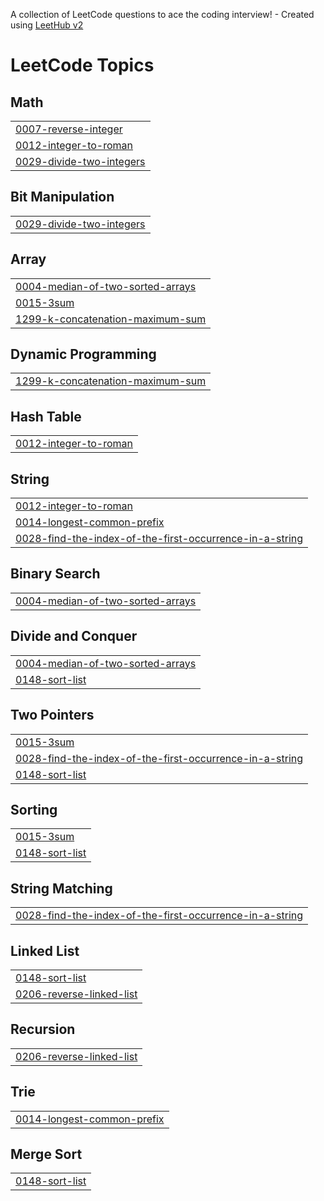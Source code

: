 A collection of LeetCode questions to ace the coding interview! - Created using [LeetHub v2](https://github.com/arunbhardwaj/LeetHub-2.0)
<!---LeetCode Topics Start-->
# LeetCode Topics
## Math
|  |
| ------- |
| [0007-reverse-integer](https://github.com/zakzak45/leetcode/tree/master/0007-reverse-integer) |
| [0012-integer-to-roman](https://github.com/zakzak45/leetcode/tree/master/0012-integer-to-roman) |
| [0029-divide-two-integers](https://github.com/zakzak45/leetcode/tree/master/0029-divide-two-integers) |
## Bit Manipulation
|  |
| ------- |
| [0029-divide-two-integers](https://github.com/zakzak45/leetcode/tree/master/0029-divide-two-integers) |
## Array
|  |
| ------- |
| [0004-median-of-two-sorted-arrays](https://github.com/zakzak45/leetcode/tree/master/0004-median-of-two-sorted-arrays) |
| [0015-3sum](https://github.com/zakzak45/leetcode/tree/master/0015-3sum) |
| [1299-k-concatenation-maximum-sum](https://github.com/zakzak45/leetcode/tree/master/1299-k-concatenation-maximum-sum) |
## Dynamic Programming
|  |
| ------- |
| [1299-k-concatenation-maximum-sum](https://github.com/zakzak45/leetcode/tree/master/1299-k-concatenation-maximum-sum) |
## Hash Table
|  |
| ------- |
| [0012-integer-to-roman](https://github.com/zakzak45/leetcode/tree/master/0012-integer-to-roman) |
## String
|  |
| ------- |
| [0012-integer-to-roman](https://github.com/zakzak45/leetcode/tree/master/0012-integer-to-roman) |
| [0014-longest-common-prefix](https://github.com/zakzak45/leetcode/tree/master/0014-longest-common-prefix) |
| [0028-find-the-index-of-the-first-occurrence-in-a-string](https://github.com/zakzak45/leetcode/tree/master/0028-find-the-index-of-the-first-occurrence-in-a-string) |
## Binary Search
|  |
| ------- |
| [0004-median-of-two-sorted-arrays](https://github.com/zakzak45/leetcode/tree/master/0004-median-of-two-sorted-arrays) |
## Divide and Conquer
|  |
| ------- |
| [0004-median-of-two-sorted-arrays](https://github.com/zakzak45/leetcode/tree/master/0004-median-of-two-sorted-arrays) |
| [0148-sort-list](https://github.com/zakzak45/leetcode/tree/master/0148-sort-list) |
## Two Pointers
|  |
| ------- |
| [0015-3sum](https://github.com/zakzak45/leetcode/tree/master/0015-3sum) |
| [0028-find-the-index-of-the-first-occurrence-in-a-string](https://github.com/zakzak45/leetcode/tree/master/0028-find-the-index-of-the-first-occurrence-in-a-string) |
| [0148-sort-list](https://github.com/zakzak45/leetcode/tree/master/0148-sort-list) |
## Sorting
|  |
| ------- |
| [0015-3sum](https://github.com/zakzak45/leetcode/tree/master/0015-3sum) |
| [0148-sort-list](https://github.com/zakzak45/leetcode/tree/master/0148-sort-list) |
## String Matching
|  |
| ------- |
| [0028-find-the-index-of-the-first-occurrence-in-a-string](https://github.com/zakzak45/leetcode/tree/master/0028-find-the-index-of-the-first-occurrence-in-a-string) |
## Linked List
|  |
| ------- |
| [0148-sort-list](https://github.com/zakzak45/leetcode/tree/master/0148-sort-list) |
| [0206-reverse-linked-list](https://github.com/zakzak45/leetcode/tree/master/0206-reverse-linked-list) |
## Recursion
|  |
| ------- |
| [0206-reverse-linked-list](https://github.com/zakzak45/leetcode/tree/master/0206-reverse-linked-list) |
## Trie
|  |
| ------- |
| [0014-longest-common-prefix](https://github.com/zakzak45/leetcode/tree/master/0014-longest-common-prefix) |
## Merge Sort
|  |
| ------- |
| [0148-sort-list](https://github.com/zakzak45/leetcode/tree/master/0148-sort-list) |
<!---LeetCode Topics End-->